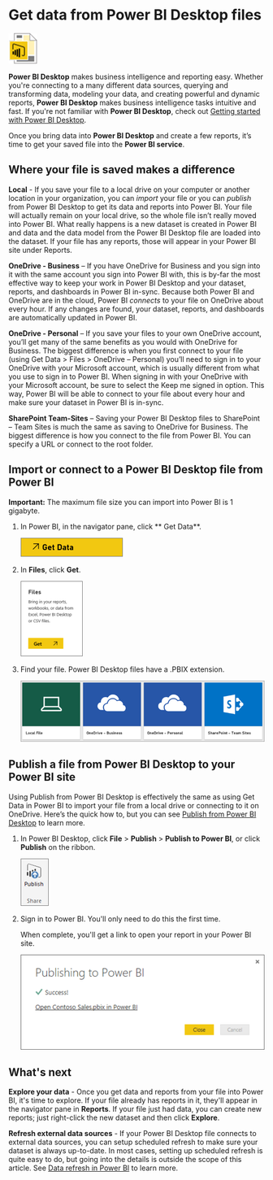 <properties
   pageTitle="Get data from Power BI Desktop files"
   description="Learn how to get data and reports from Power BI Desktop into Power BI"
   services="powerbi"
   documentationCenter=""
   authors="davidiseminger"
   manager="mblythe"
   backup=""
   editor=""
   tags=""
   qualityFocus="monitoring"
   qualityDate="03/30/2016"/>

<tags
   ms.service="powerbi"
   ms.devlang="NA"
   ms.topic="article"
   ms.tgt_pltfrm="NA"
   ms.workload="powerbi"
   ms.date="12/01/2016"
   ms.author="davidi"/>

# Get data from Power BI Desktop files
![](media/powerbi-service-powerbi-desktop-files/pbid_file_icon.png)

**Power BI Desktop** makes business intelligence and reporting easy. Whether you're connecting to a many different data sources, querying and transforming data, modeling your data, and creating powerful and dynamic reports, **Power BI Desktop** makes business intelligence tasks intuitive and fast. If you're not familiar with **Power BI Desktop**, check out [Getting started with Power BI Desktop](articles/powerbi-desktop-getting-started.md).

Once you bring data into **Power BI Desktop** and create a few reports, it’s time to get your saved file into the **Power BI service**.

## Where your file is saved makes a difference

**Local** - If you save your file to a local drive on your computer or another location in your organization, you can *import* your file or you can *publish* from Power BI Desktop to get its data and reports into Power BI. Your file will actually remain on your local drive, so the whole file isn’t really moved into Power BI. What really happens is a new dataset is created in Power BI and data and the data model from the Power BI Desktop file are loaded into the dataset. If your file has any reports, those will appear in your Power BI site under Reports.

**OneDrive - Business** – If you have OneDrive for Business and you sign into it with the same account you sign into Power BI with, this is by-far the most effective way to keep your work in Power BI Desktop and your dataset, reports, and dashboards in Power BI in-sync. Because both Power BI and OneDrive are in the cloud, Power BI *connects* to your file on OneDrive about every hour. If any changes are found, your dataset, reports, and dashboards are automatically updated in Power BI.

**OneDrive - Personal** – If you save your files to your own OneDrive account, you’ll get many of the same benefits as you would with OneDrive for Business. The biggest difference is when you first connect to your file (using Get Data > Files > OneDrive – Personal) you’ll need to sign in to your OneDrive with your Microsoft account, which is usually different from what you use to sign in to Power BI. When signing in with your OneDrive with your Microsoft account, be sure to select the Keep me signed in option. This way, Power BI will be able to connect to your file about every hour and make sure your dataset in Power BI is in-sync.

**SharePoint Team-Sites** – Saving your Power BI Desktop files to SharePoint – Team Sites is much the same as saving to OneDrive for Business. The biggest difference is how you connect to the file from Power BI. You can specify a URL or connect to the root folder.

## Import or connect to a Power BI Desktop file from Power BI
**Important:** The maximum file size you can import into Power BI is 1 gigabyte.

1.  In Power BI, in the navigator pane, click ** Get Data**.

    ![](media/powerbi-service-powerbi-desktop-files/pbid_get_data_button.png)

2.  In **Files**, click **Get**.

    ![](media/powerbi-service-powerbi-desktop-files/pbid_files_get.png)

3.	Find your file. Power BI Desktop files have a .PBIX extension.

    ![](media/powerbi-service-powerbi-desktop-files/pbid_find_your_file.png)

## Publish a file from Power BI Desktop to your Power BI site

Using Publish from Power BI Desktop is effectively the same as using Get Data in Power BI to import your file from a local drive or connecting to it on OneDrive.  Here’s the quick how to, but you can see [Publish from Power BI Desktop](articles/powerbi-desktop-upload-desktop-files.md) to learn more.

1.	In Power BI Desktop, click **File** > **Publish** > **Publish to Power BI**, or click **Publish** on the ribbon.

    ![](media/powerbi-service-powerbi-desktop-files/pbid_publish.png)

2.	Sign in to Power BI. You'll only need to do this the first time.

    When complete, you'll get a link to open your report in your Power BI site.

    ![](media/powerbi-service-powerbi-desktop-files/pbid_publishing.png)

## What's next

**Explore your data** - Once you get data and reports from your file into Power BI, it's time to explore. If your file already has reports in it, they'll appear in the navigator pane in **Reports**. If your file just had data, you can create new reports; just right-click the new dataset and then click **Explore**.

**Refresh external data sources** - If your Power BI Desktop file connects to external data sources, you can setup scheduled refresh to make sure your dataset is always up-to-date. In most cases, setting up scheduled refresh is quite easy to do, but going into the details is outside the scope of this article. See [Data refresh in Power BI](articles/powerbi-refresh-data.md) to learn more.
